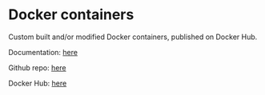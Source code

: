 # Docker containers

Custom built and/or modified Docker containers, published on Docker Hub.

Documentation: [here](https://accesspc.github.io/containers/)

Github repo: [here](https://github.com/accesspc/containers)

Docker Hub: [here](https://hub.docker.com/u/accesspc)
